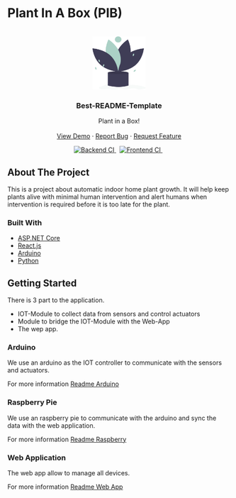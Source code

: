 # Plant In A Box (PIB)

<br />
<div align="center">
  <a href="https://github.com/PrincessMadMath/plant-in-a-box">
    <img src="docs/images/logo.png" alt="Logo" width="120" height="120">
  </a>

  <h3 align="center">Best-README-Template</h3>

  <p align="center">
    Plant in a Box!
    <br />
    <br />
    <a href="https://example.com/">View Demo</a>
    ·
    <a href="https://github.com/PrincessMadMath/plant-in-a-box/issues">Report Bug</a>
    ·
    <a href="https://github.com/PrincessMadMath/plant-in-a-box/issues">Request Feature</a>
  </p>
</div>

<p align="center">
  <a href="https://github.com/PrincessMadMath/plant-in-a-box/actions/workflows/backend-ci.yml">
    <img src="https://github.com/PrincessMadMath/plant-in-a-box/actions/workflows/backend-ci.yml/badge.svg" alt="Backend CI" />
  </a>&nbsp;
  <a href="https://github.com/PrincessMadMath/plant-in-a-box/actions/workflows/frontend-ci.yml">
    <img src="https://github.com/PrincessMadMath/plant-in-a-box/actions/workflows/frontend-ci.yml/badge.svg" alt="Frontend CI" />
  </a>&nbsp;
</p>

## About The Project

This is a project about automatic indoor home plant growth. It will help keep plants alive with minimal human intervention and alert humans when intervention is required before it is too late for the plant.

### Built With

-   [ASP.NET Core](https://docs.microsoft.com/en-us/aspnet/core/?view=aspnetcore-5.0)
-   [React.js](https://reactjs.org/)
-   [Arduino](https://www.arduino.cc/)
-   [Python](https://www.python.org/)

## Getting Started

There is 3 part to the application.

-   IOT-Module to collect data from sensors and control actuators
-   Module to bridge the IOT-Module with the Web-App
-   The wep app.

### Arduino

We use an arduino as the IOT controller to communicate with the sensors and actuators.

For more information [Readme Arduino](iot/arduino/README.md)

### Raspberry Pie

We use an raspberry pie to communicate with the arduino and sync the data with the web application.

For more information [Readme Raspberry](iot/raspberry/README.md)

### Web Application

The web app allow to manage all devices.

For more information [Readme Web App](frontend/README.md)
